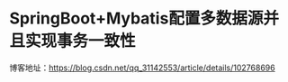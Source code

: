 # SpringBoot+Mybatis配置多数据源并且实现事务一致性
博客地址：https://blog.csdn.net/qq_31142553/article/details/102768696